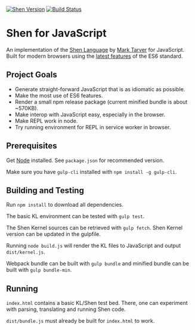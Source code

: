 [![Shen Version](https://img.shields.io/badge/shen-20.1-blue.svg)](https://github.com/Shen-Language)
[![Build Status](https://travis-ci.org/rkoeninger/ShenScript.svg?branch=master)](https://travis-ci.org/rkoeninger/ShenScript)

# Shen for JavaScript

An implementation of the [Shen Language](http://www.shenlanguage.org) by [Mark Tarver](http://marktarver.com/) for JavaScript. Built for modern browsers using the [latest features](https://github.com/lukehoban/es6features) of the ES6 standard.

## Project Goals

  * Generate straight-forward JavaScript that is as idiomatic as possible.
  * Make the most use of ES6 features.
  * Render a small npm release package (current minified bundle is about ~570KB).
  * Make interop with JavaScript easy, especially in the browser.
  * Make REPL work in node.
  * Try running environment for REPL in service worker in browser.

## Prerequisites

Get [Node](https://nodejs.org/en/download/) installed. See `package.json` for recommended version.

Make sure you have `gulp-cli` installed with `npm install -g gulp-cli`.

## Building and Testing

Run `npm install` to download all dependencies.

The basic KL environment can be tested with `gulp test`.

The Shen Kernel sources can be retrieved with `gulp fetch`. Shen Kernel version can be updated in the gulpfile.

Running `node build.js` will render the KL files to JavaScript and output `dist/kernel.js`.

Webpack bundle can be built with `gulp bundle` and minified bundle can be built with `gulp bundle-min`.

## Running

`index.html` contains a basic KL/Shen test bed. There, one can experiment with parsing, translating and running Shen code.

`dist/bundle.js` must already be built for `index.html` to work.
